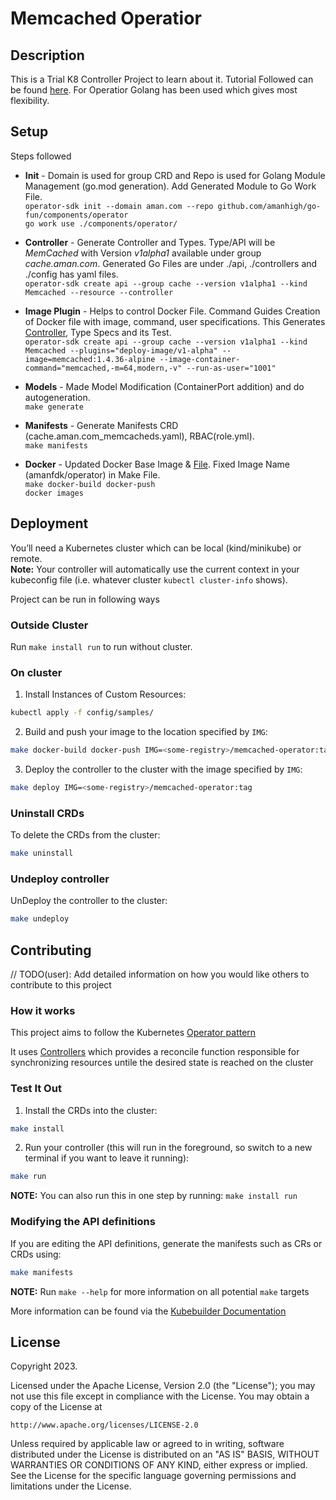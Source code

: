 # Memcached Operatior

## Description
This is a Trial K8 Controller Project to learn about it. Tutorial Followed can be found [here](https://sdk.operatorframework.io/docs/building-operators/golang/tutorial/). For Operatior Golang has been used which gives most flexibility.

## Setup

Steps followed
* **Init** -  Domain is used for group CRD and Repo is used for Golang Module Management (go.mod generation). Add Generated Module to Go Work File.\
`operator-sdk init --domain aman.com --repo github.com/amanhigh/go-fun/components/operator`\
`go work use ./components/operator/`

* **Controller** - Generate Controller and Types. Type/API will be *MemCached* with Version *v1alpha1* available under group *cache.aman.com*. Generated Go Files are under ./api, ./controllers and  ./config has yaml files.\
`operator-sdk create api --group cache --version v1alpha1 --kind Memcached --resource --controller`

* **Image Plugin** - Helps to control Docker File. Command Guides Creation of Docker file with image, command, user specifications.  This Generates [Controller](https://github.com/operator-framework/operator-sdk/blob/latest/testdata/go/v3/memcached-operator/controllers/memcached_controller.go), Type Specs and its Test. \
`operator-sdk create api --group cache --version v1alpha1 --kind Memcached --plugins="deploy-image/v1-alpha" --image=memcached:1.4.36-alpine --image-container-command="memcached,-m=64,modern,-v" --run-as-user="1001"`

* **Models** - Made Model Modification (ContainerPort addition) and do autogeneration.\
`make generate`

* **Manifests** - Generate Manifests CRD (cache.aman.com_memcacheds.yaml), RBAC(role.yml).\
 `make manifests`

* **Docker** - Updated Docker Base Image & [File](./Dockerfile). Fixed Image Name (amanfdk/operator) in Make File.\
`make docker-build docker-push`\
`docker images`

## Deployment
You’ll need a Kubernetes cluster which can be local (kind/minikube) or remote. <br/>
**Note:** Your controller will automatically use the current context in your kubeconfig file (i.e. whatever cluster `kubectl cluster-info` shows).

Project can be run in following ways

### Outside Cluster
Run `make install run` to run without cluster.

### On cluster
1. Install Instances of Custom Resources:

```sh
kubectl apply -f config/samples/
```

2. Build and push your image to the location specified by `IMG`:
	
```sh
make docker-build docker-push IMG=<some-registry>/memcached-operator:tag
```
	
3. Deploy the controller to the cluster with the image specified by `IMG`:

```sh
make deploy IMG=<some-registry>/memcached-operator:tag
```

### Uninstall CRDs
To delete the CRDs from the cluster:

```sh
make uninstall
```

### Undeploy controller
UnDeploy the controller to the cluster:

```sh
make undeploy
```

## Contributing
// TODO(user): Add detailed information on how you would like others to contribute to this project

### How it works
This project aims to follow the Kubernetes [Operator pattern](https://kubernetes.io/docs/concepts/extend-kubernetes/operator/)

It uses [Controllers](https://kubernetes.io/docs/concepts/architecture/controller/) 
which provides a reconcile function responsible for synchronizing resources untile the desired state is reached on the cluster 

### Test It Out
1. Install the CRDs into the cluster:

```sh
make install
```

2. Run your controller (this will run in the foreground, so switch to a new terminal if you want to leave it running):

```sh
make run
```

**NOTE:** You can also run this in one step by running: `make install run`

### Modifying the API definitions
If you are editing the API definitions, generate the manifests such as CRs or CRDs using:

```sh
make manifests
```

**NOTE:** Run `make --help` for more information on all potential `make` targets

More information can be found via the [Kubebuilder Documentation](https://book.kubebuilder.io/introduction.html)

## License

Copyright 2023.

Licensed under the Apache License, Version 2.0 (the "License");
you may not use this file except in compliance with the License.
You may obtain a copy of the License at

    http://www.apache.org/licenses/LICENSE-2.0

Unless required by applicable law or agreed to in writing, software
distributed under the License is distributed on an "AS IS" BASIS,
WITHOUT WARRANTIES OR CONDITIONS OF ANY KIND, either express or implied.
See the License for the specific language governing permissions and
limitations under the License.

